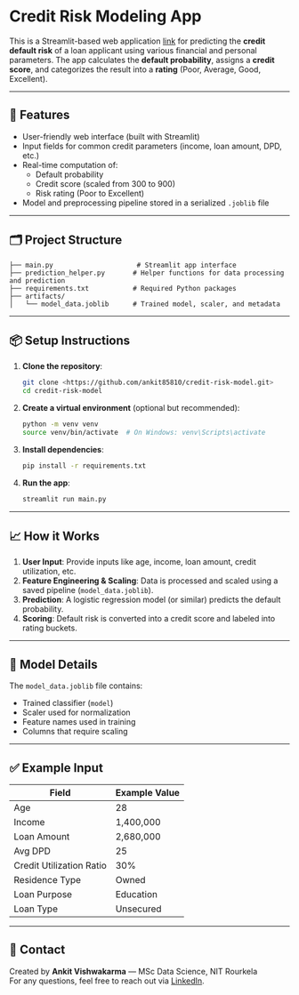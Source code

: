 # Credit Risk Modeling App

This is a Streamlit-based web application [link]() for predicting the **credit default risk** of a loan applicant using various financial and personal parameters. The app calculates the **default probability**, assigns a **credit score**, and categorizes the result into a **rating** (Poor, Average, Good, Excellent).

---

## 🚀 Features

- User-friendly web interface (built with Streamlit)
- Input fields for common credit parameters (income, loan amount, DPD, etc.)
- Real-time computation of:
  - Default probability
  - Credit score (scaled from 300 to 900)
  - Risk rating (Poor to Excellent)
- Model and preprocessing pipeline stored in a serialized `.joblib` file

---

## 🗂️ Project Structure

```
├── main.py                     # Streamlit app interface
├── prediction_helper.py       # Helper functions for data processing and prediction
├── requirements.txt           # Required Python packages
├── artifacts/
│   └── model_data.joblib      # Trained model, scaler, and metadata
```

---

## 📦 Setup Instructions

1. **Clone the repository**:

   ```bash
   git clone <https://github.com/ankit85810/credit-risk-model.git>
   cd credit-risk-model
   ```

2. **Create a virtual environment** (optional but recommended):

   ```bash
   python -m venv venv
   source venv/bin/activate  # On Windows: venv\Scripts\activate
   ```

3. **Install dependencies**:

   ```bash
   pip install -r requirements.txt
   ```

4. **Run the app**:

   ```bash
   streamlit run main.py
   ```

---

## 📈 How it Works

1. **User Input**: Provide inputs like age, income, loan amount, credit utilization, etc.
2. **Feature Engineering & Scaling**: Data is processed and scaled using a saved pipeline (`model_data.joblib`).
3. **Prediction**: A logistic regression model (or similar) predicts the default probability.
4. **Scoring**: Default risk is converted into a credit score and labeled into rating buckets.

---

## 🧠 Model Details

The `model_data.joblib` file contains:
- Trained classifier (`model`)
- Scaler used for normalization
- Feature names used in training
- Columns that require scaling

---

## ✅ Example Input

| Field                     | Example Value |
|--------------------------|---------------|
| Age                      | 28            |
| Income                   | 1,400,000     |
| Loan Amount              | 2,680,000     |
| Avg DPD                  | 25            |
| Credit Utilization Ratio | 30%           |
| Residence Type           | Owned         |
| Loan Purpose             | Education     |
| Loan Type                | Unsecured     |

---

## 📮 Contact

Created by **Ankit Vishwakarma** — MSc Data Science, NIT Rourkela  
For any questions, feel free to reach out via [LinkedIn](https://www.linkedin.com/in/ankit-vishwakarma-500a7b324/).
